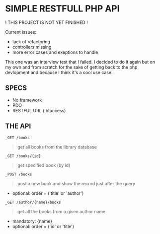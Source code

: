 # SIMPLE RESTFULL PHP API


! THIS PROJECT IS NOT YET FINISHED !

Current issues: 

- lack of refactoring
- controllers missing
- more error cases and exeptions to handle

This one was an interview test that I failed.
I decided to do it again but on my own and from scratch for the sake of getting back to the php devlopment and because I think it's a cool use case.

## SPECS
- No framework
- PDO
- RESTFUL URL (.htaccess)

## THE API
`_GET /books`
> get all books from the library database

`_GET /books/{id}`
> get specified book (by id)

`_POST /books` 
> post a new book and show the record just after the query
- optional: order = ('title' or 'author')

`_GET /author/{name}/books`
> get all the books from a given author name
- mandatory: {name}
- optional: order = ('id' or 'title')